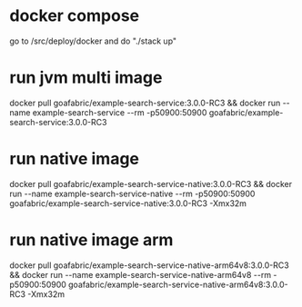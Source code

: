 # docker compose
go to /src/deploy/docker and do "./stack up"

# run jvm multi image
docker pull goafabric/example-search-service:3.0.0-RC3 && docker run --name example-search-service --rm -p50900:50900 goafabric/example-search-service:3.0.0-RC3

# run native image
docker pull goafabric/example-search-service-native:3.0.0-RC3 && docker run --name example-search-service-native --rm -p50900:50900 goafabric/example-search-service-native:3.0.0-RC3 -Xmx32m

# run native image arm
docker pull goafabric/example-search-service-native-arm64v8:3.0.0-RC3 && docker run --name example-search-service-native-arm64v8 --rm -p50900:50900 goafabric/example-search-service-native-arm64v8:3.0.0-RC3 -Xmx32m
